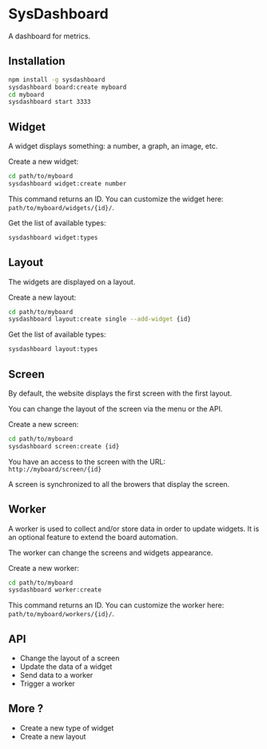 SysDashboard
============

A dashboard for metrics.


Installation
------------

```bash
npm install -g sysdashboard
sysdashboard board:create myboard
cd myboard
sysdashboard start 3333
```

Widget
------
A widget displays something: a number, a graph, an image, etc.

Create a new widget:

```bash
cd path/to/myboard
sysdashboard widget:create number
```

This command returns an ID. You can customize the widget here: `path/to/myboard/widgets/{id}/`.

Get the list of available types:

```bash
sysdashboard widget:types
```

Layout
------
The widgets are displayed on a layout.

Create a new layout:

```bash
cd path/to/myboard
sysdashboard layout:create single --add-widget {id}
```

Get the list of available types:

```bash
sysdashboard layout:types
```


Screen
------
By default, the website displays the first screen with the first layout.

You can change the layout of the screen via the menu or the API.

Create a new screen:

```bash
cd path/to/myboard
sysdashboard screen:create {id}
```

You have an access to the screen with the URL: `http://myboard/screen/{id}`

A screen is synchronized to all the browers that display the screen.


Worker
------
A worker is used to collect and/or store data in order to update widgets.
It is an optional feature to extend the board automation.

The worker can change the screens and widgets appearance.

Create a new worker:

```bash
cd path/to/myboard
sysdashboard worker:create
```
This command returns an ID. You can customize the worker here: `path/to/myboard/workers/{id}/`.


API
---

- Change the layout of a screen
- Update the data of a widget
- Send data to a worker
- Trigger a worker

More ?
------

- Create a new type of widget
- Create a new layout


